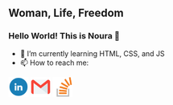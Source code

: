 <h2>  Woman, Life, Freedom </h2>

### Hello World! This is Noura 🦕

<!-- - 🔭 I’m currently working on JavaScript -->
- 🌱 I’m currently learning HTML, CSS, and JS
- 📫 How to reach me: 
<a style="text-decoration: none !important" href="https://www.linkedin.com/in/imnoura" target="_blank">
  <img src="https://github.com/imnoura/imnoura/blob/master/linkedin.png" height="40px" alt="LinkedIn"/>
</a>

<a style="text-decoration: none !important" href="mailto:imnouramousavi@gmail.com" target="_blank">
  <img src="https://github.com/imnoura/imnoura/blob/master/gmail.png" height="40px" alt="Gmail"/>
</a>

<a style="text-decoration: none !important" href="https://stackoverflow.com/users/20901930/noura-mousavi?tab=profile" target="_blank">
  <img src="https://github.com/imnoura/imnoura/blob/master/stackoverflow.png" height="40px" alt="StackOverflow"/>
</a>
